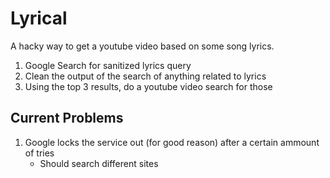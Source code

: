 Lyrical
=======

A hacky way to get a youtube video based on some song lyrics.

1. Google Search for sanitized lyrics query
2. Clean the output of the search of anything related to lyrics
3. Using the top 3 results, do a youtube video search for those

Current Problems
----------------

1. Google locks the service out (for good reason) after a certain ammount of tries
    - Should search different sites

